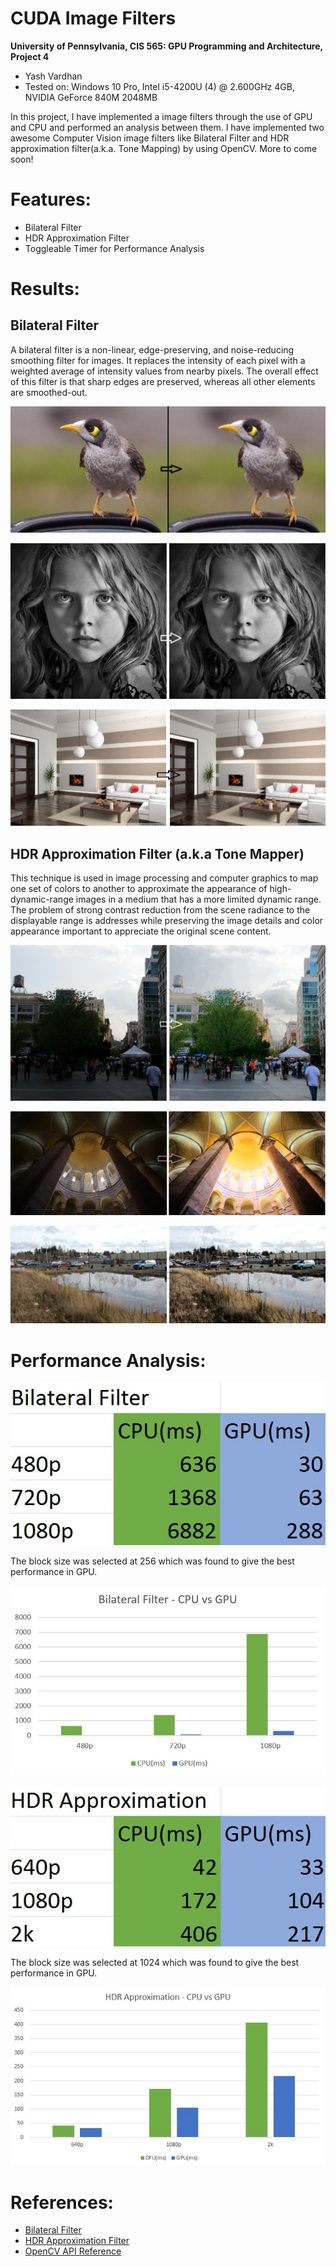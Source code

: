 CUDA Image Filters
==================

**University of Pennsylvania, CIS 565: GPU Programming and Architecture, Project 4**

* Yash Vardhan
* Tested on: Windows 10 Pro, Intel i5-4200U (4) @ 2.600GHz 4GB, NVIDIA GeForce 840M 2048MB

In this project, I have implemented a image filters through the use of GPU and CPU and performed an analysis between them. I have implemented two awesome Computer Vision image filters like Bilateral Filter and HDR approximation filter(a.k.a. Tone Mapping) by using OpenCV. More to come soon!

# Features:
* Bilateral Filter
* HDR Approximation Filter
* Toggleable Timer for Performance Analysis

# Results:

Bilateral Filter
----------------
A bilateral filter is a non-linear, edge-preserving, and noise-reducing smoothing filter for images. It replaces the intensity of each pixel with a weighted average of intensity values from nearby pixels. The overall effect of this filter is that sharp edges are preserved, whereas all other elements are smoothed-out.

![](images/b1.jpg)

![](images/b2.jpg)

![](images/b3.jpg)

HDR Approximation Filter (a.k.a Tone Mapper)
--------------------------------------------
This technique is used in image processing and computer graphics to map one set of colors to another to approximate the appearance of high-dynamic-range images in a medium that has a more limited dynamic range. The problem of strong contrast reduction from the scene radiance to the displayable range is addresses while preserving the image details and color appearance important to appreciate the original scene content.

![](images/h1.jpg)

![](images/h2.jpg)

![](images/h4.jpg)

# Performance Analysis:

![](images/bifchart.jpg)

The block size was selected at 256 which was found to give the best performance in GPU.

![](images/bifgraph.jpg)

![](images/hdrchart.jpg)

The block size was selected at 1024 which was found to give the best performance in GPU.

![](images/hdrgraph.jpg)

# References:

* [Bilateral Filter](https://en.wikipedia.org/wiki/Bilateral_filter)
* [HDR Approximation Filter](https://en.wikipedia.org/wiki/Tone_mapping)
* [OpenCV API Reference](https://docs.opencv.org/2.4/modules/refman.html)
